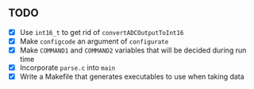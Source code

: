 
## TODO

- [x] Use `int16_t` to get rid of `convertADCOutputToInt16`
- [x] Make `configcode` an argument of `configurate`
- [x] Make `COMMAND1` and `COMMAND2` variables that will be decided during run time
- [x] Incorporate `parse.c` into `main`
- [x] Write a Makefile that generates executables to use when taking data
